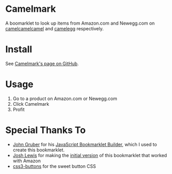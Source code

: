 # Camelmark

A boomarklet to look up items from Amazon.com and Newegg.com on [camelcamelcamel](http://camelcamelcamel.com) and [camelegg](http://camelegg.com) respectively.

# Install

See [Camelmark's page on GitHub](http://mutewinter.github.com/Camelmark).

# Usage

1. Go to a product on Amazon.com or Newegg.com
2. Click Camelmark
3. Profit

# Special Thanks To

* [John Gruber](http://daringfireball.net/) for his [JavaScript Bookmarklet Builder](http://daringfireball.net/2007/03/javascript_bookmarklet_builder), which I used to create this bookmarklet.
* [Josh Lewis](http://blog.joshlewis.org/) for making the [initial version](http://blog.joshlewis.org/2009/05/06/saving-money-on-amazon-with-camelcamelcamel/) of this bookmarklet that worked with Amazon 
* [css3-buttons](https://github.com/ubuwaits/css3-buttons) for the sweet button CSS
